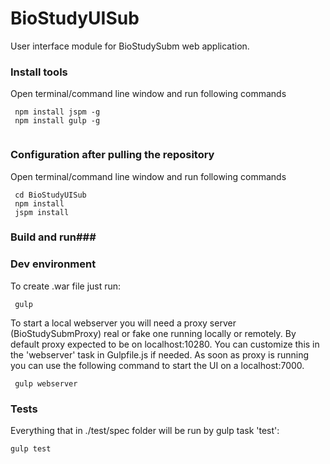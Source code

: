 # BioStudyUISub #

User interface module for BioStudySubm web application. 

### Install tools ###
Open terminal/command line window and run following commands
```
 npm install jspm -g
 npm install gulp -g
 
```

### Configuration after pulling the repository ###
Open terminal/command line window and run following commands
```
 cd BioStudyUISub
 npm install
 jspm install

```

### Build and run###

### Dev environment ###

To create .war file just run: 
```
 gulp

```

To start a local webserver you will need a proxy server (BioStudySubmProxy) real or fake one running locally or remotely. By default
proxy expected to be on localhost:10280. You can customize this in the 'webserver' task in Gulpfile.js if needed. As soon
as proxy is running you can use the following command to start the UI on a localhost:7000.
```
 gulp webserver

```

### Tests ###

Everything that in ./test/spec folder will be run by gulp task 'test':
```
gulp test
```
